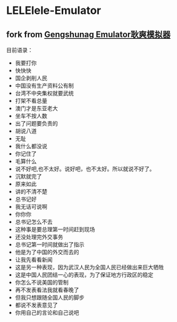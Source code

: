 # LELElele-Emulator

## fork from [Gengshunag Emulator耿爽模拟器](https://github.com/gengshuang1/gengshuang1.github.io)

目前语录：

- 我要打你
- 快快快
- 国企剥削人民
- 中国没有生产资料公有制
- 台湾不中央集权就要武统
- 打架不看总量
- 澳门才是东亚老大
- 坐车不按人数
- 出了问题要负责的
- 胡说八道
- 无耻
- 我什么都没说
- 你记住了
- 毛算什么
- 说不好吧,也不太好。说好吧，也不太好。所以就说不好了。
- 沉默就完了
- 原来如此
- 讲的不清不楚
- 总书记好
- 我无话可说啊
- 你你你
- 总书记怎么不去
- 这种事是要总理第一时间赶到现场
- 还没处理完外交事务
- 总书记第一时间就做出了指示
- 他是为了中国的外交而去的
- 让我先看看新闻
- 这是另一种表现，因为武汉人民为全国人民已经做出来巨大牺牲
- 这是中国人民团结一心的表现，为了保证地方行政区的稳定
- 你怎么不说美国的管制
- 再不发表看法我就看春晚了
- 但我只想跟随全国人民的脚步
- 都说不发表意见了
- 你用自己的言论和自己说吧
